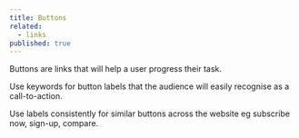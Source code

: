 ```yaml
---
title: Buttons
related: 
  - links
published: true
---
```


Buttons are links that will help a user progress their task.

Use keywords for button labels that the audience will easily recognise as a call-to-action.

Use labels consistently for similar buttons across the website eg subscribe now, sign-up, compare.
